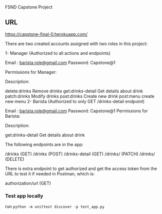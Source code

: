 FSND Capstone Project

## URL

https://capstone-final-0.herokuapp.com/

There are two created accounts assigned with two roles in this project:

1- Manager (Authorized to all actions and endpoints)

Email : barista.role@gmail.com Password: Capstone@1

Permissions for Manager:

Description:

delete:drinks Remove drinks
get:drinks-detail Get details about drink
patch:drinks Modify drinks
post:drinks Create new drink
post:menu create new menu
2- Barista (Authorized to only GET /drinks-detail endpoint)

Email : barista.role@gmail.com Password: Capstone@1 Permissions for Barista:

Description:

get:drinks-detail Get details about drink

The following endpoints are in the app:

/drinks (GET) /drinks (POST) /drinks-detail (GET) /drinks/<id> (PATCH) /drinks/<id> (DELETE)

There is extra endpoint to get authorized and get the access token from the URL to test it if needed in Postman, which is:

authorization/url (GET)

### Test app locally

run `python -m unittest discover -p test_app.py`
